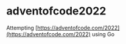 # adventofcode2022

Attempting [https://adventofcode.com/2022](https://adventofcode.com/2022) using Go
